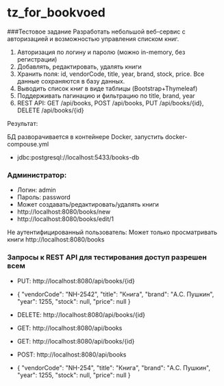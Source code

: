# tz_for_bookvoed
###Тестовое задание
Разработать небольшой веб-сервис с авторизацией и возможностью управления списком книг.

1. Авторизация по логину и паролю (можно in-memory, без регистрации)
2. Добавлять, редактировать, удалять книги
3. Хранить поля: id, vendorCode, title, year, brand, stock, price. Все данные сохраняются в базу данных.
4. Выводить список книг в виде таблицы (Bootstrap+Thymeleaf)
5. Поддерживать пагинацию и фильтрацию по title, brand, year
6. REST API: GET /api/books, POST /api/books, PUT /api/books/{id}, DELETE /api/books/{id}

Результат:

БД разворачивается в контейнере Docker, запустить docker-compouse.yml
- jdbc:postgresql://localhost:5433/books-db

### Администратор:
- Логин: admin
- Пароль: password
- Может создавать/редактировать/удалять книги
- http://localhost:8080/books/new
- http://localhost:8080/books/edit/1

Не аутентифицированный пользователь:
Может только просматривать книги
http://localhost:8080/books



### Запросы к REST API для тестирования доступ разрешен всем
- PUT: http://localhost:8080/api/books/{id}
- {
"vendorCode": "NH-2542",
"title": "Книга",
"brand": "А.С. Пушкин",
"year": 1255,
"stock": null,
"price": null
}

- DELETE: http://localhost:8080/api/books/{id}
- GET: http://localhost:8080/api/books
- GET: http://localhost:8080/api/books/{id}
- POST: http://localhost:8080/api/books
- {
"vendorCode": "NH-254",
"title": "Книга",
"brand": "А.С. Пушкин",
"year": 1255,
"stock": null,
"price": null
}